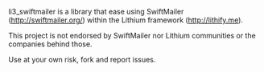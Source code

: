 li3_swiftmailer is a library that ease using SwiftMailer (http://swiftmailer.org/) within the Lithium framework (http://lithify.me).

This project is not endorsed by SwiftMailer nor Lithium communities or the companies behind those.

Use at your own risk, fork and report issues.
